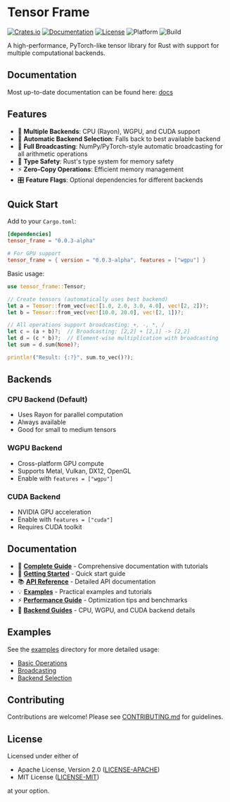 # Tensor Frame

[![Crates.io](https://img.shields.io/crates/v/tensor_frame)](https://crates.io/crates/tensor_frame)
[![Documentation](https://docs.rs/tensor_frame/badge.svg)](https://docs.rs/tensor_frame)
[![License](https://img.shields.io/badge/license-MIT%2FApache--2.0-blue.svg)](LICENSE-MIT)
![Platform](https://img.shields.io/badge/platform-windows%20%7C%20macos%20%7C%20linux-lightgrey.svg)
![Build](https://img.shields.io/github/actions/workflow/status/TrainPioneers/Tensor-Frame/ci.yml?branch=main)


A high-performance, PyTorch-like tensor library for Rust with support for multiple computational backends.

## Documentation

Most up-to-date documentation can be found here: [docs](https://tensorframe.trainpioneers.com/)


## Features

- 🚀 **Multiple Backends**: CPU (Rayon), WGPU, and CUDA support
- 🔄 **Automatic Backend Selection**: Falls back to best available backend
- 📐 **Full Broadcasting**: NumPy/PyTorch-style automatic broadcasting for all arithmetic operations
- 🎯 **Type Safety**: Rust's type system for memory safety
- ⚡ **Zero-Copy Operations**: Efficient memory management
- 🎛️ **Feature Flags**: Optional dependencies for different backends

## Quick Start

Add to your `Cargo.toml`:

```toml
[dependencies]
tensor_frame = "0.0.3-alpha"

# For GPU support
tensor_frame = { version = "0.0.3-alpha", features = ["wgpu"] }
```

Basic usage:

```rust
use tensor_frame::Tensor;

// Create tensors (automatically uses best backend)
let a = Tensor::from_vec(vec![1.0, 2.0, 3.0, 4.0], vec![2, 2])?;
let b = Tensor::from_vec(vec![10.0, 20.0], vec![2, 1])?;

// All operations support broadcasting: +, -, *, /
let c = (a + b)?;  // Broadcasting: [2,2] + [2,1] -> [2,2]
let d = (c * b)?;  // Element-wise multiplication with broadcasting
let sum = d.sum(None)?;

println!("Result: {:?}", sum.to_vec()?);
```

## Backends

### CPU Backend (Default)
- Uses Rayon for parallel computation
- Always available
- Good for small to medium tensors

### WGPU Backend
- Cross-platform GPU compute
- Supports Metal, Vulkan, DX12, OpenGL
- Enable with `features = ["wgpu"]`

### CUDA Backend  
- NVIDIA GPU acceleration
- Enable with `features = ["cuda"]`
- Requires CUDA toolkit

## Documentation

- 📖 [**Complete Guide**](https://trainpioneers.github.io/Tensor-Frame/) - Comprehensive documentation with tutorials
- 🚀 [**Getting Started**](https://trainpioneers.github.io/Tensor-Frame/getting-started.html) - Quick start guide  
- 📚 [**API Reference**](https://docs.rs/tensor_frame) - Detailed API documentation
- 💡 [**Examples**](https://trainpioneers.github.io/Tensor-Frame/examples/) - Practical examples and tutorials
- ⚡ [**Performance Guide**](https://trainpioneers.github.io/Tensor-Frame/performance.html) - Optimization tips and benchmarks
- 🔧 [**Backend Guides**](https://trainpioneers.github.io/Tensor-Frame/backends/) - CPU, WGPU, and CUDA backend details

## Examples

See the [examples](examples/) directory for more detailed usage:

- [Basic Operations](examples/basic_operations.rs)
- [Broadcasting](examples/broadcasting.rs)
- [Backend Selection](examples/backend_selection.rs)

## Contributing

Contributions are welcome! Please see [CONTRIBUTING.md](CONTRIBUTING.md) for guidelines.

## License

Licensed under either of

- Apache License, Version 2.0 ([LICENSE-APACHE](LICENSE-APACHE))
- MIT License ([LICENSE-MIT](LICENSE-MIT))

at your option.
